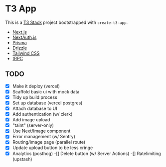 # T3 App

This is a [T3 Stack](https://create.t3.gg/) project bootstrapped with `create-t3-app`.

- [Next.js](https://nextjs.org)
- [NextAuth.js](https://next-auth.js.org)
- [Prisma](https://prisma.io)
- [Drizzle](https://orm.drizzle.team)
- [Tailwind CSS](https://tailwindcss.com)
- [tRPC](https://trpc.io)

## TODO

-[x] Make it deploy (vercel)
-[x] Scaffold basic ui with mock data
-[x] Tidy up build process
-[x] Set up database (vercel postgres)
-[x] Attach database to UI
-[x] Add authentication (w/ clerk)
-[x] Add image upload
-[x] "taint" (server-only)
-[x] Use Next/Image component
-[x] Error management (w/ Sentry)
-[x] Routing/image page (parallel route)
-[x] Update upload button to be less cringe
-[x] Analytics (posthog)
-[] Delete button (w/ Server Actions)
-[] Ratelimiting (upstash)
